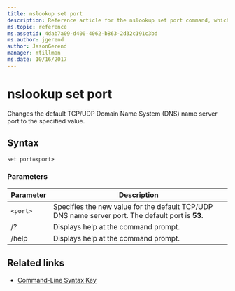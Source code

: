```yaml
---
title: nslookup set port
description: Reference article for the nslookup set port command, which changes the default TCP/UDP Domain Name System (DNS) name server port to the specified value.
ms.topic: reference
ms.assetid: 4dab7a09-d400-4062-b863-2d32c191c3bd
ms.author: jgerend
author: JasonGerend
manager: mtillman
ms.date: 10/16/2017
---
```


# nslookup set port

Changes the default TCP/UDP Domain Name System (DNS) name server port to the specified value.

## Syntax

```
set port=<port>
```

### Parameters

| Parameter | Description |
| ---------- | ---------- |
| `<port>` | Specifies the new value for the default TCP/UDP DNS name server port. The default port is **53**. |
| /? | Displays help at the command prompt. |
| /help | Displays help at the command prompt. |

## Related links

- [Command-Line Syntax Key](command-line-syntax-key.md)
